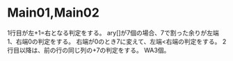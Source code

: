 # Main01,Main02
1行目が左+1=右となる判定をする。
ary\[\]が7個の場合、7で割った余りが左端1、右端0の判定をする。
右端が0のとき7に変えて、左端<右端の判定をする。
2行目以降は、前の行の同じ列の+7の判定をする。
WA3個。
